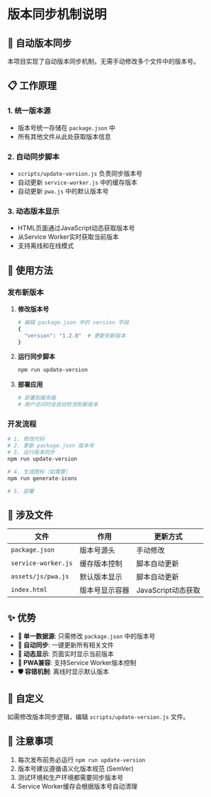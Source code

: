 # 版本同步机制说明

## 🔄 自动版本同步

本项目实现了自动版本同步机制，无需手动修改多个文件中的版本号。

## 📋 工作原理

### 1. **统一版本源**
- 版本号统一存储在 `package.json` 中
- 所有其他文件从此处获取版本信息

### 2. **自动同步脚本**
- `scripts/update-version.js` 负责同步版本号
- 自动更新 `service-worker.js` 中的缓存版本
- 自动更新 `pwa.js` 中的默认版本号

### 3. **动态版本显示**
- HTML页面通过JavaScript动态获取版本号
- 从Service Worker实时获取当前版本
- 支持离线和在线模式

## 🚀 使用方法

### **发布新版本**

1. **修改版本号**
   ```bash
   # 编辑 package.json 中的 version 字段
   {
     "version": "1.2.0"  # 更新到新版本
   }
   ```

2. **运行同步脚本**
   ```bash
   npm run update-version
   ```

3. **部署应用**
   ```bash
   # 部署到服务器
   # 用户访问时会自动检测到新版本
   ```

### **开发流程**

```bash
# 1. 修改代码
# 2. 更新 package.json 版本号
# 3. 运行版本同步
npm run update-version

# 4. 生成图标（如需要）
npm run generate-icons

# 5. 部署
```

## 📁 涉及文件

| 文件 | 作用 | 更新方式 |
|------|------|----------|
| `package.json` | 版本号源头 | 手动修改 |
| `service-worker.js` | 缓存版本控制 | 脚本自动更新 |
| `assets/js/pwa.js` | 默认版本显示 | 脚本自动更新 |
| `index.html` | 版本号显示容器 | JavaScript动态获取 |

## ✨ 优势

- **🎯 单一数据源**: 只需修改 `package.json` 中的版本号
- **🤖 自动同步**: 一键更新所有相关文件
- **🔄 动态显示**: 页面实时显示当前版本
- **📱 PWA兼容**: 支持Service Worker版本控制
- **🛡️ 容错机制**: 离线时显示默认版本

## 🔧 自定义

如需修改版本同步逻辑，编辑 `scripts/update-version.js` 文件。

## 📝 注意事项

1. 每次发布前务必运行 `npm run update-version`
2. 版本号建议遵循语义化版本规范 (SemVer)
3. 测试环境和生产环境都需要同步版本号
4. Service Worker缓存会根据版本号自动清理